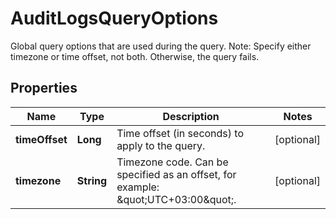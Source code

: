 # AuditLogsQueryOptions

Global query options that are used during the query. Note: Specify either timezone or time offset, not both. Otherwise, the query fails.

## Properties

| Name           | Type       | Description                                                                         | Notes      |
| -------------- | ---------- | ----------------------------------------------------------------------------------- | ---------- |
| **timeOffset** | **Long**   | Time offset (in seconds) to apply to the query.                                     | [optional] |
| **timezone**   | **String** | Timezone code. Can be specified as an offset, for example: \&quot;UTC+03:00\&quot;. | [optional] |
